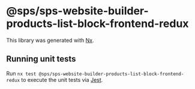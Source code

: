 # @sps/sps-website-builder-products-list-block-frontend-redux

This library was generated with [Nx](https://nx.dev).

## Running unit tests

Run `nx test @sps/sps-website-builder-products-list-block-frontend-redux` to execute the unit tests via [Jest](https://jestjs.io).

